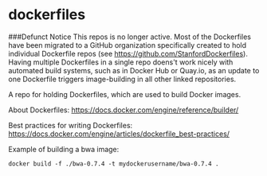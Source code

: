 # dockerfiles

###Defunct Notice
This repos is no longer active. Most of the Dockerfiles have been migrated to a GitHub organization specifically created to hold individual Dockerfile repos (see https://github.com/StanfordDockerfiles). Having multiple Dockerfiles in a single repo doens't work nicely with automated build systems, such as in Docker Hub or Quay.io, as an update to one Dockerfile triggers image-building in all other linked repositories. 



A repo for holding Dockerfiles, which are used to build Docker images.

About Dockerfiles: https://docs.docker.com/engine/reference/builder/

Best practices for writing Dockerfiles: https://docs.docker.com/engine/articles/dockerfile_best-practices/

Example of building a bwa image:
  
`docker build -f ./bwa-0.7.4 -t mydockerusername/bwa-0.7.4 .`
